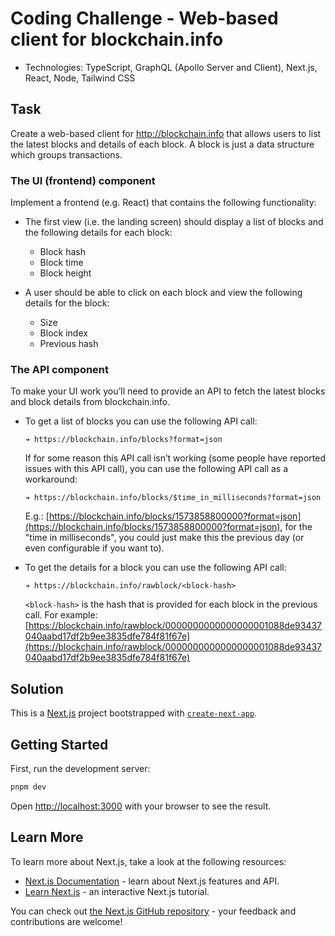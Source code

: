 # Coding Challenge - Web-based client for blockchain.info

- Technologies: TypeScript, GraphQL (Apollo Server and Client), Next.js, React, Node, Tailwind CSS

## Task
Create a web-based client for ​http://blockchain.info​ that allows users to list the latest blocks and details of each block. A block is just a data structure which groups transactions.

### The UI (frontend) component
Implement a frontend (e.g. React) that contains the following functionality:

- The first view (i.e. the landing screen) should display a list of blocks and the following details for each block:
  - Block hash
  - Block time
  - Block height

- A user should be able to click on each block and view the following details for the block:
  - Size
  - Block index
  - Previous hash

### The API component
To make your UI work you’ll need to provide an API to fetch the latest blocks and block details from blockchain.info.

- To get a list of blocks you can use the following API call:
  ```
  ➔ https://blockchain.info/blocks?format=json
  ```
  If for some reason this API call isn’t working (some people have reported issues with this API call), you can use the following API call as a workaround:
  ```
  ➔ https://blockchain.info/blocks/$time_in_milliseconds?format=json
  ```
  E.g.: [https://blockchain.info/blocks/1573858800000?format=json](https://blockchain.info/blocks/1573858800000?format=json), for the "time in milliseconds", you could just make this the previous day (or even configurable if you want to).

- To get the details for a block you can use the following API call:
  ```
  ➔ https://blockchain.info/rawblock/<block-hash>
  ```
  `<block-hash>` is the hash that is provided for each block in the previous call.
  For example: [https://blockchain.info/rawblock/0000000000000000001088de93437040aabd17df2b9ee3835dfe784f81f67e](https://blockchain.info/rawblock/0000000000000000001088de93437040aabd17df2b9ee3835dfe784f81f67e)

## Solution
This is a [Next.js](https://nextjs.org/) project bootstrapped with [`create-next-app`](https://github.com/vercel/next.js/tree/canary/packages/create-next-app).

## Getting Started

First, run the development server:

```bash
pnpm dev
```

Open [http://localhost:3000](http://localhost:3000) with your browser to see the result.

## Learn More

To learn more about Next.js, take a look at the following resources:

- [Next.js Documentation](https://nextjs.org/docs) - learn about Next.js features and API.
- [Learn Next.js](https://nextjs.org/learn) - an interactive Next.js tutorial.

You can check out [the Next.js GitHub repository](https://github.com/vercel/next.js/) - your feedback and contributions are welcome!